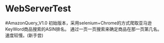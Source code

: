 # WebServerTest
#AmazonQuery_V1.0
初始版本，采用selenium+Chrome的方式爬取亚马逊KeyWord商品搜索的ASIN排名。
通过一页一页搜索来确定商品在那一页第几名。速度较慢。(新手尝)
